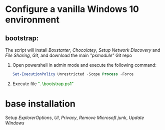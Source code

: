 # Configure a vanilla Windows 10 environment

## bootstrap:
The script will install _Boxstarter_, _Chocolatey_, _Setup Network Discovery_ and _File Sharing_, _Git_, and download the main _"psmodule"_ Git repo
1. Open powershell in admin mode and execute the following command:
   ```powershell
   Set-ExecutionPolicy Unrestricted -Scope Process -Force
   ```
2. Execute file <span style="color:green">". \bootstrap.ps1"</span>

# base installation
Setup _ExplorerOptions_, _UI_, _Privacy_, _Remove Microsoft junk_, _Update Windows_